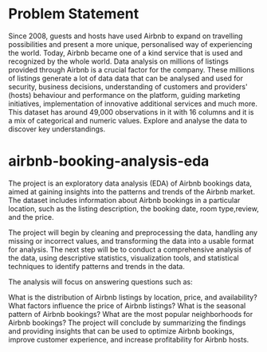 # Problem Statement 
Since 2008, guests and hosts have used Airbnb to expand on travelling possibilities and present a more unique, personalised way of experiencing the world. Today, Airbnb became one of a kind service that is used and recognized by the whole world. Data analysis on millions of listings provided through Airbnb is a crucial factor for the company. These millions of listings generate a lot of data data that can be analysed and used for security, business decisions, understanding of customers and providers' (hosts) behaviour and performance on the platform, guiding marketing initiatives, implementation of innovative additional services and much more. This dataset has around 49,000 observations in it with 16 columns and it is a mix of categorical and numeric values. Explore and analyse the data to discover key understandings.


# airbnb-booking-analysis-eda

The project is an exploratory data analysis (EDA) of Airbnb bookings data, aimed at gaining insights into the patterns and trends of the Airbnb market. The dataset includes information about Airbnb bookings in a particular location, such as the listing description, the booking date, room type,review, and the price.

The project will begin by cleaning and preprocessing the data, handling any missing or incorrect values, and transforming the data into a usable format for analysis. The next step will be to conduct a comprehensive analysis of the data, using descriptive statistics, visualization tools, and statistical techniques to identify patterns and trends in the data.

The analysis will focus on answering questions such as:

What is the distribution of Airbnb listings by location, price, and availability?
What factors influence the price of Airbnb listings?
What is the seasonal pattern of Airbnb bookings?
What are the most popular neighborhoods for Airbnb bookings?
The project will conclude by summarizing the findings and providing insights that can be used to optimize Airbnb bookings, improve customer experience, and increase profitability for Airbnb hosts.
